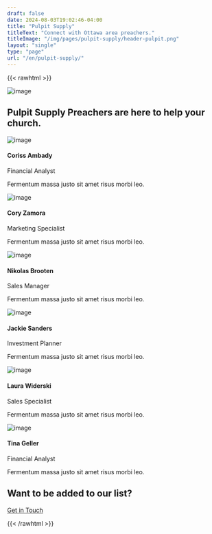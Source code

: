 ```yaml
---
draft: false
date: 2024-08-03T19:02:46-04:00
title: "Pulpit Supply"
titleText: "Connect with Ottawa area preachers."
titleImage: "/img/pages/pulpit-supply/header-pulpit.png"
layout: "single"
type: "page"
url: "/en/pulpit-supply/"
---
```


{{< rawhtml >}}

<div class="container pt-20 xl:pt-28 lg:pt-28 md:pt-28 pb-16 xl:pb-20 lg:pb-20 md:pb-20">
  <div class="flex flex-wrap mx-[-15px] !mb-3">
    <div class="md:w-10/12 lg:w-10/12 xl:w-9/12 xxl:w-7/12 w-full flex-[0_0_auto] px-[15px] max-w-full !mx-auto !text-center">
      <img src="/img/icons/lineal/team.svg" class="svg-inject icon-svg icon-svg-md !w-[2.6rem] !h-[2.6rem] mb-4 m-[0_auto]" alt="image">
      <h2 class="text-[calc(1.305rem_+_0.66vw)] font-bold xl:text-[1.8rem] leading-[1.3] mb-3 xl:!px-[4.5rem] lg:!px-[4.5rem]">Pulpit Supply Preachers are here to help your church.</h2>
    </div>
    <!--/column -->
  </div>
  <!--/.row -->
  <div class="!relative">
    <div class="shape !rounded-[50%] !bg-[#fff8ee] rellax !w-[6rem] !h-[6rem] absolute z-[1]" data-rellax-speed="1" style="bottom: 0.5rem; right: -1.7rem;"></div>
    <div class="shape !rounded-[50%] bg-line red rellax !w-[6rem] !h-[6rem] absolute z-[1] opacity-50" data-rellax-speed="1" style="top: 0.5rem; left: -1.7rem;"></div>
    <div class="swiper-container dots-closer !mb-6" data-margin="0" data-dots="true" data-items-xxl="4" data-items-xl="3" data-items-lg="3" data-items-md="2" data-items-xs="1">
      <div class="swiper">
        <div class="swiper-wrapper">
          <div class="swiper-slide">
            <div class="item-inner">
              <div class="card">
                <div class="card-body p-[40px]">
                  <img class="rounded-[50%] !w-[5rem] mb-4" src="/img/avatars/te1.jpg" alt="image">
                  <h4 class="mb-1">Coriss Ambady</h4>
                  <div class="text-[0.65rem] mb-2 uppercase tracking-[0.02rem] font-bold text-[#aab0bc]">Financial Analyst</div>
                  <p class="!mb-2">Fermentum massa justo sit amet risus morbi leo.</p>
                  <nav class="nav social !mb-0">
                    <a class="m-[0_.7rem_0_0] text-[1rem] transition-all duration-[0.2s] ease-in-out translate-y-0 hover:translate-y-[-0.15rem]" href="#"><i class="uil uil-twitter before:content-['\ed59'] text-[1rem] text-[#5daed5]"></i></a>
                    <a class="m-[0_.7rem_0_0] text-[1rem] transition-all duration-[0.2s] ease-in-out translate-y-0 hover:translate-y-[-0.15rem]" href="#"><i class="uil uil-facebook-f before:content-['\eae2'] text-[1rem] text-[#4470cf]"></i></a>
                    <a class="m-[0_.7rem_0_0] text-[1rem] transition-all duration-[0.2s] ease-in-out translate-y-0 hover:translate-y-[-0.15rem]" href="#"><i class="uil uil-dribbble before:content-['\eaa2'] text-[1rem] text-[#e94d88]"></i></a>
                  </nav>
                  <!-- /.social -->
                </div>
                <!--/.card-body -->
              </div>
              <!-- /.card -->
            </div>
            <!-- /.item-inner -->
          </div>
          <!--/.swiper-slide -->
          <div class="swiper-slide">
            <div class="item-inner">
              <div class="card">
                <div class="card-body p-[40px]">
                  <img class="rounded-[50%] !w-[5rem] mb-4" src="/img/avatars/te2.jpg" alt="image">
                  <h4 class="mb-1">Cory Zamora</h4>
                  <div class="text-[0.65rem] mb-2 uppercase tracking-[0.02rem] font-bold text-[#aab0bc]">Marketing Specialist</div>
                  <p class="!mb-2">Fermentum massa justo sit amet risus morbi leo.</p>
                  <nav class="nav social !mb-0">
                    <a class="m-[0_.7rem_0_0] text-[1rem] transition-all duration-[0.2s] ease-in-out translate-y-0 hover:translate-y-[-0.15rem]" href="#"><i class="uil uil-twitter before:content-['\ed59'] text-[1rem] text-[#5daed5]"></i></a>
                    <a class="m-[0_.7rem_0_0] text-[1rem] transition-all duration-[0.2s] ease-in-out translate-y-0 hover:translate-y-[-0.15rem]" href="#"><i class="uil uil-facebook-f before:content-['\eae2'] text-[1rem] text-[#4470cf]"></i></a>
                    <a class="m-[0_.7rem_0_0] text-[1rem] transition-all duration-[0.2s] ease-in-out translate-y-0 hover:translate-y-[-0.15rem]" href="#"><i class="uil uil-dribbble before:content-['\eaa2'] text-[1rem] text-[#e94d88]"></i></a>
                  </nav>
                  <!-- /.social -->
                </div>
                <!--/.card-body -->
              </div>
              <!-- /.card -->
            </div>
            <!-- /.item-inner -->
          </div>
          <!--/.swiper-slide -->
          <div class="swiper-slide">
            <div class="item-inner">
              <div class="card">
                <div class="card-body p-[40px]">
                  <img class="rounded-[50%] !w-[5rem] mb-4" src="/img/avatars/te3.jpg" alt="image">
                  <h4 class="mb-1">Nikolas Brooten</h4>
                  <div class="text-[0.65rem] mb-2 uppercase tracking-[0.02rem] font-bold text-[#aab0bc]">Sales Manager</div>
                  <p class="!mb-2">Fermentum massa justo sit amet risus morbi leo.</p>
                  <nav class="nav social !mb-0">
                    <a class="m-[0_.7rem_0_0] text-[1rem] transition-all duration-[0.2s] ease-in-out translate-y-0 hover:translate-y-[-0.15rem]" href="#"><i class="uil uil-twitter before:content-['\ed59'] text-[1rem] text-[#5daed5]"></i></a>
                    <a class="m-[0_.7rem_0_0] text-[1rem] transition-all duration-[0.2s] ease-in-out translate-y-0 hover:translate-y-[-0.15rem]" href="#"><i class="uil uil-facebook-f before:content-['\eae2'] text-[1rem] text-[#4470cf]"></i></a>
                    <a class="m-[0_.7rem_0_0] text-[1rem] transition-all duration-[0.2s] ease-in-out translate-y-0 hover:translate-y-[-0.15rem]" href="#"><i class="uil uil-dribbble before:content-['\eaa2'] text-[1rem] text-[#e94d88]"></i></a>
                  </nav>
                  <!-- /.social -->
                </div>
                <!--/.card-body -->
              </div>
              <!-- /.card -->
            </div>
            <!-- /.item-inner -->
          </div>
          <!--/.swiper-slide -->
          <div class="swiper-slide">
            <div class="item-inner">
              <div class="card">
                <div class="card-body p-[40px]">
                  <img class="rounded-[50%] !w-[5rem] mb-4" src="/img/avatars/te4.jpg" alt="image">
                  <h4 class="mb-1">Jackie Sanders</h4>
                  <div class="text-[0.65rem] mb-2 uppercase tracking-[0.02rem] font-bold text-[#aab0bc]">Investment Planner</div>
                  <p class="!mb-2">Fermentum massa justo sit amet risus morbi leo.</p>
                  <nav class="nav social !mb-0">
                    <a class="m-[0_.7rem_0_0] text-[1rem] transition-all duration-[0.2s] ease-in-out translate-y-0 hover:translate-y-[-0.15rem]" href="#"><i class="uil uil-twitter before:content-['\ed59'] text-[1rem] text-[#5daed5]"></i></a>
                    <a class="m-[0_.7rem_0_0] text-[1rem] transition-all duration-[0.2s] ease-in-out translate-y-0 hover:translate-y-[-0.15rem]" href="#"><i class="uil uil-facebook-f before:content-['\eae2'] text-[1rem] text-[#4470cf]"></i></a>
                    <a class="m-[0_.7rem_0_0] text-[1rem] transition-all duration-[0.2s] ease-in-out translate-y-0 hover:translate-y-[-0.15rem]" href="#"><i class="uil uil-dribbble before:content-['\eaa2'] text-[1rem] text-[#e94d88]"></i></a>
                  </nav>
                  <!-- /.social -->
                </div>
                <!--/.card-body -->
              </div>
              <!-- /.card -->
            </div>
            <!-- /.item-inner -->
          </div>
          <!--/.swiper-slide -->
          <div class="swiper-slide">
            <div class="item-inner">
              <div class="card">
                <div class="card-body p-[40px]">
                  <img class="rounded-[50%] !w-[5rem] mb-4" src="/img/avatars/te5.jpg" alt="image">
                  <h4 class="mb-1">Laura Widerski</h4>
                  <div class="text-[0.65rem] mb-2 uppercase tracking-[0.02rem] font-bold text-[#aab0bc]">Sales Specialist</div>
                  <p class="!mb-2">Fermentum massa justo sit amet risus morbi leo.</p>
                  <nav class="nav social !mb-0">
                    <a class="m-[0_.7rem_0_0] text-[1rem] transition-all duration-[0.2s] ease-in-out translate-y-0 hover:translate-y-[-0.15rem]" href="#"><i class="uil uil-twitter before:content-['\ed59'] text-[1rem] text-[#5daed5]"></i></a>
                    <a class="m-[0_.7rem_0_0] text-[1rem] transition-all duration-[0.2s] ease-in-out translate-y-0 hover:translate-y-[-0.15rem]" href="#"><i class="uil uil-facebook-f before:content-['\eae2'] text-[1rem] text-[#4470cf]"></i></a>
                    <a class="m-[0_.7rem_0_0] text-[1rem] transition-all duration-[0.2s] ease-in-out translate-y-0 hover:translate-y-[-0.15rem]" href="#"><i class="uil uil-dribbble before:content-['\eaa2'] text-[1rem] text-[#e94d88]"></i></a>
                  </nav>
                  <!-- /.social -->
                </div>
                <!--/.card-body -->
              </div>
              <!-- /.card -->
            </div>
            <!-- /.item-inner -->
          </div>
          <!--/.swiper-slide -->
          <div class="swiper-slide">
            <div class="item-inner">
              <div class="card">
                <div class="card-body p-[40px]">
                  <img class="rounded-[50%] !w-[5rem] mb-4" src="/img/avatars/te6.jpg" alt="image">
                  <h4 class="mb-1">Tina Geller</h4>
                  <div class="text-[0.65rem] mb-2 uppercase tracking-[0.02rem] font-bold text-[#aab0bc]">Financial Analyst</div>
                  <p class="!mb-2">Fermentum massa justo sit amet risus morbi leo.</p>
                  <nav class="nav social !mb-0">
                    <a class="m-[0_.7rem_0_0] text-[1rem] transition-all duration-[0.2s] ease-in-out translate-y-0 hover:translate-y-[-0.15rem]" href="#"><i class="uil uil-twitter before:content-['\ed59'] text-[1rem] text-[#5daed5]"></i></a>
                    <a class="m-[0_.7rem_0_0] text-[1rem] transition-all duration-[0.2s] ease-in-out translate-y-0 hover:translate-y-[-0.15rem]" href="#"><i class="uil uil-facebook-f before:content-['\eae2'] text-[1rem] text-[#4470cf]"></i></a>
                    <a class="m-[0_.7rem_0_0] text-[1rem] transition-all duration-[0.2s] ease-in-out translate-y-0 hover:translate-y-[-0.15rem]" href="#"><i class="uil uil-dribbble before:content-['\eaa2'] text-[1rem] text-[#e94d88]"></i></a>
                  </nav>
                  <!-- /.social -->
                </div>
                <!--/.card-body -->
              </div>
              <!-- /.card -->
            </div>
            <!-- /.item-inner -->
          </div>
          <!--/.swiper-slide -->
        </div>
        <!--/.swiper-wrapper -->
      </div>
      <!-- /.swiper -->
    </div>
    <!-- /.swiper-container -->
  </div>
  <!-- /.relative -->
      <div class="flex flex-wrap mx-[-15px] !mt-[3rem]">
      <div class="lg:w-6/12 xl:w-5/12 w-full flex-[0_0_auto] px-[15px] max-w-full !mx-auto !text-center">
        <h2 class="text-[calc(1.265rem_+_0.18vw)] font-bold xl:text-[1.4rem] leading-[1.35] !mb-3">Want to be added to our list?</h2>
        <a href="mailto:info@ottawabaptist.ca" class="btn btn-primary text-white !bg-[#3f78e0] border-[#3f78e0] hover:text-white hover:bg-[#3f78e0] hover:border-[#3f78e0] focus:shadow-[rgba(92,140,229,1)] active:text-white active:bg-[#3f78e0] active:border-[#3f78e0] disabled:text-white disabled:bg-[#3f78e0] disabled:border-[#3f78e0] !rounded-[50rem] hover:translate-y-[-0.15rem] hover:shadow-[0_0.25rem_0.75rem_rgba(30,34,40,0.15)]">Get in Touch</a>
      </div>
      <!-- /column -->
    </div>

</div>

{{< /rawhtml >}}
